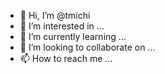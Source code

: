 - 👋 Hi, I’m @tmichi
- 👀 I’m interested in ...
- 🌱 I’m currently learning ...
- 💞️ I’m looking to collaborate on ...
- 📫 How to reach me ...

<!---
tmichi/tmichi is a ✨ special ✨ repository because its `README.md` (this file) appears on your GitHub profile.
You can click the Preview link to take a look at your changes.
--->
